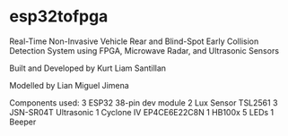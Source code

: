 # esp32tofpga
Real-Time Non-Invasive Vehicle Rear and Blind-Spot Early Collision Detection System using FPGA,
Microwave Radar, and Ultrasonic Sensors

Built and Developed by Kurt Liam Santillan

Modelled by Lian Miguel Jimena


Components used:
3 ESP32 38-pin dev module
2 Lux Sensor TSL2561
3 JSN-SR04T Ultrasonic
1 Cyclone IV EP4CE6E22C8N
1 HB100x
5 LEDs
1 Beeper


